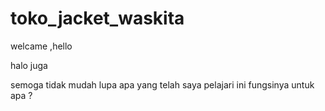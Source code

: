 # toko_jacket_waskita
welcame ,hello

halo juga

semoga tidak mudah lupa apa yang telah saya pelajari
ini fungsinya untuk apa ?

